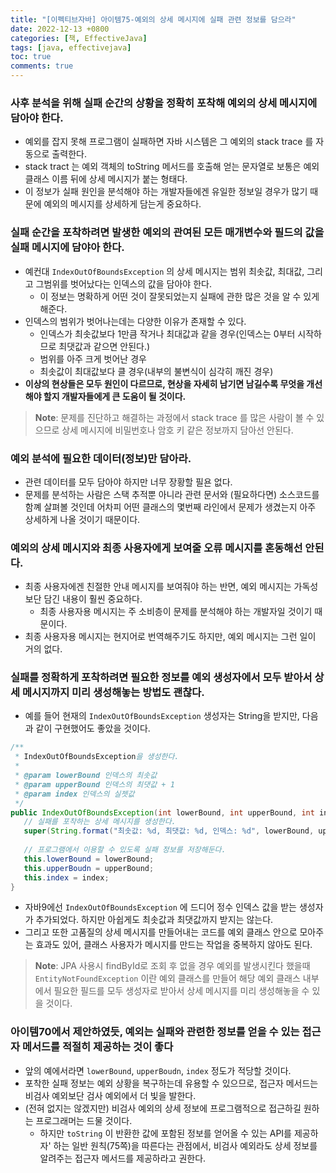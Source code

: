 ```yaml
---
title: "[이펙티브자바] 아이템75-예외의 상세 메시지에 실패 관련 정보를 담으라"
date: 2022-12-13 +0800
categories: [책, EffectiveJava]
tags: [java, effectivejava]
toc: true
comments: true
---
```


### 사후 분석을 위해 실패 순간의 상황을 정확히 포착해 예외의 상세 메시지에 담아야 한다.
- 예외를 잡지 못해 프로그램이 실패하면 자바 시스템은 그 예외의 stack trace 를 자동으로 출력한다.
- stack tract 는 예외 객체의 toString 메서드를 호출해 얻는 문자열로 보통은 예외 클래스 이름 뒤에 상세 메시지가 붙는 형태다.
- 이 정보가 실패 원인을 분석해야 하는 개발자들에겐 유일한 정보일 경우가 많기 때문에 예외의 메시지를 상세하게 담는게 중요하다.

### 실패 순간을 포착하려면 발생한 예외의 관여된 모든 매개변수와 필드의 값을 실패 메시지에 담야아 한다.
- 예컨대 `IndexOutOfBoundsException` 의 상세 메시지는 범위 최솟값, 최대값, 그리고 그범위를 벗어났다는 인덱스의 값을 담아야 한다.
  - 이 정보는 명확하게 어떤 것이 잘못되었는지 실패에 관한 많은 것을 알 수 있게 해준다.
- 인덱스의 범위가 벗어나는데는 다양한 이유가 존재할 수 있다.
  - 인덱스가 최솟값보다 1만큼 작거나 최대값과 같을 경우(인덱스는 0부터 시작하므로 최댓값과 같으면 안된다.)
  - 범위를 아주 크게 벗어난 경우
  -  최솟값이 최대값보다 클 경우(내부의 불변식이 심각히 깨진 경우)
- <b>이상의 현상들은 모두 원인이 다르므로, 현상을 자세히 남기면 남길수록 무엇을 개선해야 할지 개발자들에게 큰 도움이 될 것이다.</b>

> **Note**: 문제를 진단하고 해결하는 과정에서 stack trace 를 많은 사람이 볼 수 있으므로 상세 메시지에 비밀번호나 암호 키 같은 정보까지 담아선 안된다.

### 예외 분석에 필요한 데이터(정보)만 담아라.
- 관련 데이터를 모두 담아야 하지만 너무 장황할 필욘 없다.
- 문제를 분석하는 사람은 스택 추적뿐 아니라 관련 문서와 (필요하다면) 소스코드를 함꼐 살펴볼 것인데 어차피 어떤 클래스의 몇번째 라인에서 문제가 생겼는지 아주 상세하게 나올 것이기 때문이다.

### 예외의 상세 메시지와 최종 사용자에게 보여줄 오류 메시지를 혼동해선 안된다.
- 최종 사용자에겐 친절한 안내 메시지를 보여줘야 하는 반면, 예외 메시지는 가독성보단 담긴 내용이 훨씬 중요하다.
  - 최종 사용자용 메시지는 주 소비층이 문제를 분석해야 하는 개발자일 것이기 때문이다.
- 최종 사용자용 메시지는 현지어로 번역해주기도 하지만, 예외 메시지는 그런 일이 거의 없다.

### 실패를 정확하게 포착하려면 필요한 정보를 예외 생성자에서 모두 받아서 상세 메시지까지 미리 생성해놓는 방법도 괜찮다.
- 예를 들어 현재의 `IndexOutOfBoundsException` 생성자는 String을 받지만, 다음과 같이 구현했어도 좋았을 것이다.

```java
/**
 * IndexOutOfBoundsException을 생성한다.
 *
 * @param lowerBound 인덱스의 최솟값
 * @param upperBound 인덱스의 최댓값 + 1
 * @param index 인덱스의 실젯값
 */
public IndexOutOfBoundsException(int lowerBound, int upperBound, int index) {
   // 실패를 포착하는 상세 메시지를 생성한다.
   super(String.format("최솟값: %d, 최댓값: %d, 인덱스: %d", lowerBound, upperBound, index));
   
   // 프로그램에서 이용할 수 있도록 실패 정보를 저장해둔다.
   this.lowerBound = lowerBound;
   this.upperBoudn = upperBound;
   this.index = index;
}
```

- 자바9에선 `IndexOutOfBoundsException` 에 드디어 정수 인덱스 값을 받는 생성자가 추가되었다. 하지만 아쉽게도 최솟값과 최댓값까지 받지는 않는다.
- 그리고 또한 고품질의 상세 메시지를 만들어내는 코드를 예외 클래스 안으로 모아주는 효과도 있어, 클래스 사용자가 메시지를 만드는 작업을 중복하지 않아도 된다.

> **Note**: JPA 사용시 findById로 조회 후 없을 경우 예외를 발생시킨다 했을때 `EntityNotFoundException` 이란 예외 클래스를 만들어 해당 예외 클래스 내부에서 필요한 필드를 모두 생성자로 받아서 상세 메시지를 미리 생성해놓을 수 있을 것이다.  

### 아이템70에서 제안하였듯, 예외는 실패와 관련한 정보를 얻을 수 있는 접근자 메서드를 적절히 제공하는 것이 좋다
- 앞의 예에서라면 `lowerBound`, `upperBoudn`, `index` 정도가 적당할 것이다.
- 포착한 실패 정보는 예외 상황을 복구하는데 유용할 수 있으므로, 접근자 메서드는 비검사 예외보단 검사 예외에서 더 빛을 발한다.
- (전혀 없지는 않겠지만) 비검사 예외의 상세 정보에 프로그램적으로 접근하길 원하는 프로그래머는 드물 것이다.
  - 하지만 `toString` 이 반환한 값에 포함된 정보를 얻어올 수 있는 API를 제공하자' 하는 일반 원칙(75쪽)을 따른다는 관점에서, 비검사 예외라도 상세 정보를 알려주는 접근자 메서드를 제공하라고 권한다.

